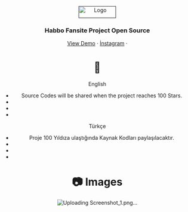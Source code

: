 <div align="center">
  <a href="">
    <img src="" alt="Logo" width="100" height="32">
  </a>

  <h3 align="center">Habbo Fansite Project Open Source</h3>

  <p align="center">
    <a href="">View Demo</a>
    ·
    <a href="">İnstagram</a>
    ·
  </p>



# 📝 

English
- Source Codes will be shared when the project reaches 100 Stars.
- 
- 
- 

Türkçe
- Proje 100 Yıldıza ulaştığında Kaynak Kodları paylaşılacaktır.
- 
- 
- 


# 📷 Images

![Uploading Screenshot_1.png…]()
